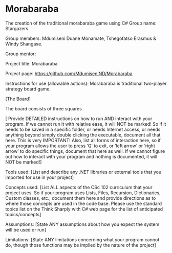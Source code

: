 # Morabaraba
The creation of the traditional morabaraba game using C#
Group name: Stargazers

Group members: Mdumiseni Duane Monamate, Tshegofatso Erasmus & Windy Shangase.

Group mentor: 

Project title: Morabaraba

Project page: https://github.com/MdumisenIND/Morabaraba

Instructions for use (allowable actions): Morabaraba is traditional two-player strategy board game. 

[The Board]

The board consists of three squares

[ Provide DETAILED  instructions on how to run AND interact with your program. If we cannot run it with relative ease, it will NOT be marked! So if it needs to be saved in a specific folder, or needs Internet access, or needs anything beyond simply double clicking the executable, document all that here. This is very IMPORTANT! Also, list all forms of interaction here, so if your program allows the user to press ‘Q’ to exit, or ‘left arrow’ or ‘right arrow’ to do specific things, document that here as well. If we cannot figure out how to interact with your program and nothing is documented, it will NOT be marked!]

Tools used: [List and describe any .NET libraries or external tools that you imported for use in your project]

Concepts used: [List ALL aspects of the CSc 102 curriculum that your project uses. So if your program uses Lists, Files, Recursion, Dictionaries, Custom classes, etc.; document them here and provide directions as to where those concepts are used in the code base. Please use the standard topics list on the Think Sharply with C# web page for the list of anticipated topics/concepts]

Assumptions: [State ANY assumptions about how you expect the system will be used or run]

Limitations: [State ANY limitations concerning what your program cannot do, though those functions may be implied by the nature of the project]
